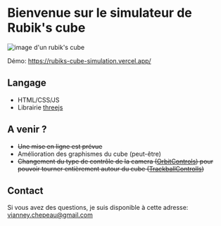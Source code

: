 # Bienvenue sur le simulateur de Rubik's cube

![image d'un rubik's cube](images/cube.png)

Démo: https://rubiks-cube-simulation.vercel.app/

## Langage
* HTML/CSS/JS
* Librairie [threejs](https://threejs.org/)

## A venir ?
* ~~Une mise en ligne est prévue~~
* Amélioration des graphismes du cube (peut-être)
* ~~Changement du type de contrôle de la camera ([OrbitControls](https://threejs.org/docs/#examples/en/controls/OrbitControls)) pour pouvoir tourner entièrement autour du cube ([TrackballControlls](https://threejs.org/docs/#examples/en/controls/TrackballControls))~~

## Contact
Si vous avez des questions, je suis disponible à cette adresse: vianney.chepeau@gmail.com


